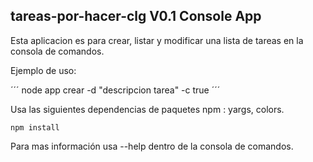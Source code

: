 

## tareas-por-hacer-clg V0.1 Console App

Esta aplicacion es para crear, listar y modificar una lista de tareas en la consola de comandos. 

Ejemplo de uso:

´´´
node app crear -d "descripcion tarea" -c true
´´´

Usa las siguientes dependencias de paquetes npm : yargs, colors.

````
npm install
````

Para mas información usa --help dentro de la consola de comandos.